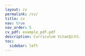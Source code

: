 ```yaml
---
layout: cv
permalink: /cv/
title: cv
nav: true
nav_order: 5
cv_pdf: example_pdf.pdf
description: Curriculum Vitae입니다.
toc:
  sidebar: left
---
```

